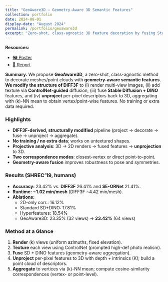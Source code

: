 ```yaml
---
title: "GeoAware3D — Geometry-Aware 3D Semantic Features"
collection: portfolio
date: 2024-08-01
display-date: "August 2024"
permalink: /portfolio/geoaware3d
excerpt: "Zero-shot, class-agnostic 3D feature decoration by fusing Stable Diffusion + DINO via multi-view projection/unprojection; fast correspondence on SHREC’19.<br/><img src='/images/diff3f.png'>"
---
```


**Resources:**  
- [🖼️ Poster](/files/geoaware_poster.pdf)  
- [📑 Report](/files/geoaware_report.pdf)


**Summary.** We propose **GeoAware3D**, a zero-shot, class-agnostic method to decorate meshes/point clouds with **geometry-aware semantic features**. **We modify the structure of DIFF3F** to (i) render multi-view images, (ii) add texture via **ControlNet-guided** diffusion, (iii) fuse **Stable Diffusion + DINO** features, and (iv) **unproject** per-pixel descriptors back to 3D, aggregating with \(k\)-NN mean to obtain vertex/point-wise features. No training or extra data required.

### Highlights
- **DIFF3F-derived, structurally modified** pipeline (project → decorate → fuse → unproject → aggregate).
- **No training / no extra data**; works on untextured shapes.
- **Projective analysis**: 3D → 2D renders → fused features → **unprojection** to 3D.
- **Two correspondence modes**: closest-vertex or direct point-to-point.
- **Geometry-aware fusion** improves robustness to pose and symmetries.

### Results (SHREC’19, humans)
- **Accuracy:** 23.42% vs. **DIFF3F** 26.41% and **SE-ORNet** 21.41%.  
- **Runtime:** **~1.02 min/mesh** (DIFF3F ~4.42 min/mesh).  
- **Ablations:**  
  - 2D-only corr.: 16.12%  
  - Standard SD+DINO: 17.81%  
  - Hyperfeatures: 18.54%  
  - GeoAware3D: 23.35% (32 views) → **23.42%** (64 views)

### Method at a Glance
1. **Render** \(k\) views (uniform azimuths, fixed elevation).  
2. **Texture** each view using ControlNet (prompted high-def photo realism).  
3. **Fuse** SD + DINO features (geometry-aware aggregation).  
4. **Unproject** per-pixel features to 3D with depth + intrinsics \(K\); build a point cloud of descriptors.  
5. **Aggregate** to vertices via \(k\)-NN mean; compute cosine-similarity correspondences (vertex- or point-level).